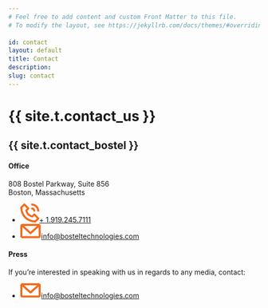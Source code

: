 ```yaml
---
# Feel free to add content and custom Front Matter to this file.
# To modify the layout, see https://jekyllrb.com/docs/themes/#overriding-theme-defaults

id: contact
layout: default
title: Contact
description: 
slug: contact
---
```

<!-- <div id="player" data-plyr-provider="vimeo" data-plyr-embed-id="331429597" data-vimeo-responsive="true" data-vimeo-autplay="true"></div> -->
<div class="page-header">
    <div class="page-header__content container">
        <h1 class="h5 page-label">{{ site.t.contact_us }}</h1>
        <h2 class="h1 page-title">{{ site.t.contact_bostel }}</h2>
    </div>
</div>
<article class="page-content">    
    <section class="page-section">
        <div class="container">
            <div class="row">
            <div class="contact-info col">
                <div class="contact-block">
                    <h4 class="contact-block-title">Office</h4>
                    <p>
                        808 Bostel Parkway, Suite 856<br />
                        Boston, Massachusetts
                    </p>
                    <ul class="contact-list">
                        <li><img src="/assets/phone.svg" /><a href="tel:1.919.245.7111">+ 1.919.245.7111</a></li>
                        <li><img src="/assets/letter.svg" /><a href="mailto:info@bosteltechnologies.com">info@bosteltechnologies.com</a></li>
                    </ul>
                </div>
                <div class="contact-block">
                    <h4 class="contact-block-title">Press</h4>
                    <p>If you’re interested in speaking with us in regards to any media, contact:</p>
                    <ul class="contact-list">
                        <li><img src="/assets/letter.svg" /><a href="info@bosteltechnologies.com">info@bosteltechnologies.com</a></li>
                    </ul>
                </div>
            </div>
            <div class="contact-form panel col">
                <div class="cognito">
                <script src="https://services.cognitoforms.com/s/Cjz17qsv6kObIxeHdCT2bA"></script>
                <script>Cognito.load("forms", { id: "11" });</script>
                </div>
            </div>
            </div>
        </div>
    </section> 
    <!-- <section class="page-section">
        <div class="container">
            {{ site.t.contact_content }}
            <div class="cognito">
                <div class="cognito">
                    <script src="https://services.cognitoforms.com/s/Fi2AQefBoUefuZmI70NHAQ"></script>
                    <script>Cognito.load("forms", { id: "1" });</script>
                </div>
            </div>
        </div>
    </section>
    <section class="page-section section-get-started">
        <div class="container">
            <div class="row md-reverse">
                <div class="arch"></div>
                <div class="col col-img">
                    <img class="img" src="/assets/footer-image.png" />
                </div>
                <div class="page-section__content col txt-md-center">
                    <div class="mb-2">
                        <h2 class="section-title mb2 text--white">{{ site.t.ready_to_get_started }}</h2>
                        <a class="btn btn--lg btn--light" href="#">{{ site.t.kickstart_your_future }}</a>
                    </div>
                    <div>
                        <img class="footer-logo" src="/assets/logo.svg" alt="{{ site.t.oenologic }}">
                        <div>
                            <img class="mb-1" src="/assets/app-store.svg" alt="{{ site.t.coming_soon_ios }}" />
                            <img class="mb-1" src="/assets/google-play.svg" alt="{{ site.t.coming_soon_android }}" />
                        </div>
                    </div>
                </div>
            </div>
        </div>
    </section> -->
</article>
